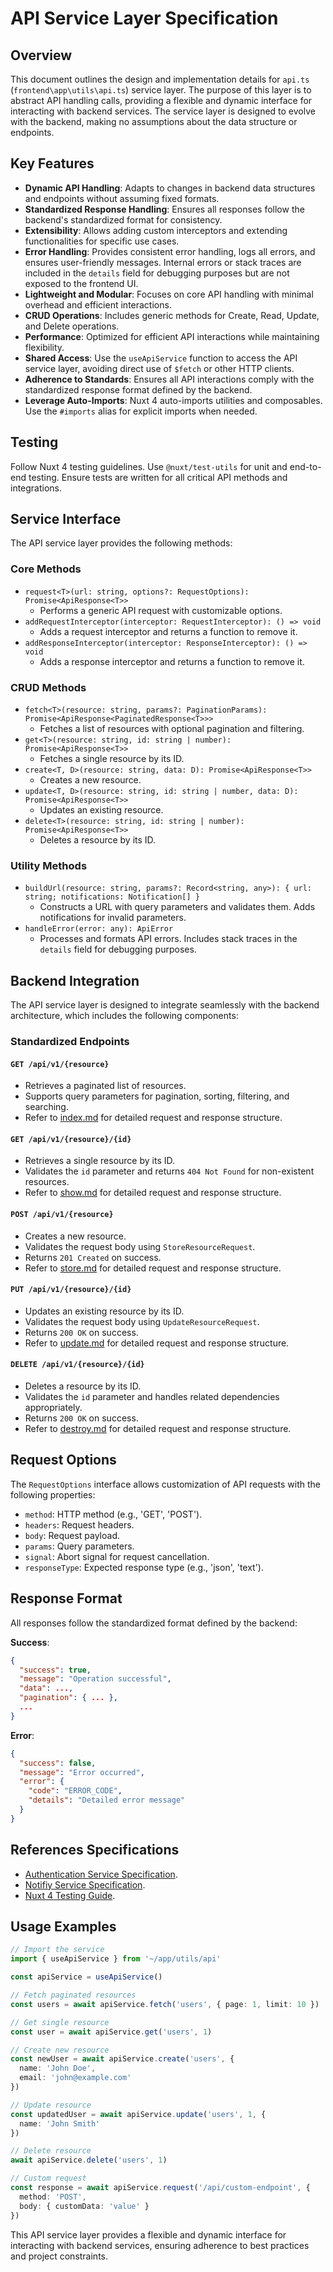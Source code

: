 # API Service Layer Specification

## Overview

This document outlines the design and implementation details for `api.ts` (`frontend\app\utils\api.ts`) service layer. The purpose of this layer is to abstract API handling calls, providing a flexible and dynamic interface for interacting with backend services. The service layer is designed to evolve with the backend, making no assumptions about the data structure or endpoints.

## Key Features

- **Dynamic API Handling**: Adapts to changes in backend data structures and endpoints without assuming fixed formats.
- **Standardized Response Handling**: Ensures all responses follow the backend's standardized format for consistency.
- **Extensibility**: Allows adding custom interceptors and extending functionalities for specific use cases.
- **Error Handling**: Provides consistent error handling, logs all errors, and ensures user-friendly messages. Internal errors or stack traces are included in the `details` field for debugging purposes but are not exposed to the frontend UI.
- **Lightweight and Modular**: Focuses on core API handling with minimal overhead and efficient interactions.
- **CRUD Operations**: Includes generic methods for Create, Read, Update, and Delete operations.
- **Performance**: Optimized for efficient API interactions while maintaining flexibility.
- **Shared Access**: Use the `useApiService` function to access the API service layer, avoiding direct use of `$fetch` or other HTTP clients.
- **Adherence to Standards**: Ensures all API interactions comply with the standardized response format defined by the backend.
- **Leverage Auto-Imports**: Nuxt 4 auto-imports utilities and composables. Use the `#imports` alias for explicit imports when needed.

## Testing

Follow Nuxt 4 testing guidelines. Use `@nuxt/test-utils` for unit and end-to-end testing. Ensure tests are written for all critical API methods and integrations.

## Service Interface

The API service layer provides the following methods:

### Core Methods

- `request<T>(url: string, options?: RequestOptions): Promise<ApiResponse<T>>`
  - Performs a generic API request with customizable options.
- `addRequestInterceptor(interceptor: RequestInterceptor): () => void`
  - Adds a request interceptor and returns a function to remove it.
- `addResponseInterceptor(interceptor: ResponseInterceptor): () => void`
  - Adds a response interceptor and returns a function to remove it.

### CRUD Methods

- `fetch<T>(resource: string, params?: PaginationParams): Promise<ApiResponse<PaginatedResponse<T>>>`
  - Fetches a list of resources with optional pagination and filtering.
- `get<T>(resource: string, id: string | number): Promise<ApiResponse<T>>`
  - Fetches a single resource by its ID.
- `create<T, D>(resource: string, data: D): Promise<ApiResponse<T>>`
  - Creates a new resource.
- `update<T, D>(resource: string, id: string | number, data: D): Promise<ApiResponse<T>>`
  - Updates an existing resource.
- `delete<T>(resource: string, id: string | number): Promise<ApiResponse<T>>`
  - Deletes a resource by its ID.

### Utility Methods

- `buildUrl(resource: string, params?: Record<string, any>): { url: string; notifications: Notification[] }`
  - Constructs a URL with query parameters and validates them. Adds notifications for invalid parameters.
- `handleError(error: any): ApiError`
  - Processes and formats API errors. Includes stack traces in the `details` field for debugging purposes.

## Backend Integration

The API service layer is designed to integrate seamlessly with the backend architecture, which includes the following components:

### Standardized Endpoints

#### `GET /api/v1/{resource}`

- Retrieves a paginated list of resources.
- Supports query parameters for pagination, sorting, filtering, and searching.
- Refer to [index.md](design/api/index.md) for detailed request and response structure.

#### `GET /api/v1/{resource}/{id}`

- Retrieves a single resource by its ID.
- Validates the `id` parameter and returns `404 Not Found` for non-existent resources.
- Refer to [show.md](design/api/show.md) for detailed request and response structure.

#### `POST /api/v1/{resource}`

- Creates a new resource.
- Validates the request body using `StoreResourceRequest`.
- Returns `201 Created` on success.
- Refer to [store.md](design/api/store.md) for detailed request and response structure.

#### `PUT /api/v1/{resource}/{id}`

- Updates an existing resource by its ID.
- Validates the request body using `UpdateResourceRequest`.
- Returns `200 OK` on success.
- Refer to [update.md](design/api/update.md) for detailed request and response structure.

#### `DELETE /api/v1/{resource}/{id}`

- Deletes a resource by its ID.
- Validates the `id` parameter and handles related dependencies appropriately.
- Returns `200 OK` on success.
- Refer to [destroy.md](design/api/destroy.md) for detailed request and response structure.

## Request Options

The `RequestOptions` interface allows customization of API requests with the following properties:

- `method`: HTTP method (e.g., 'GET', 'POST').
- `headers`: Request headers.
- `body`: Request payload.
- `params`: Query parameters.
- `signal`: Abort signal for request cancellation.
- `responseType`: Expected response type (e.g., 'json', 'text').

## Response Format

All responses follow the standardized format defined by the backend:

**Success**:

```json
{
  "success": true,
  "message": "Operation successful",
  "data": ...,
  "pagination": { ... },
  ...
}
```

**Error**:

```json
{
  "success": false,
  "message": "Error occurred",
  "error": {
    "code": "ERROR_CODE",
    "details": "Detailed error message"
  }
}
```

## References Specifications

- [Authentication Service Specification](design/ui/services/Auth.md).
- [Notifiy Service Specification](design/ui/services/Notify.md).
- [Nuxt 4 Testing Guide](https://nuxt.com/docs/4.x/getting-started/testing).

## Usage Examples

```typescript
// Import the service
import { useApiService } from '~/app/utils/api'

const apiService = useApiService()

// Fetch paginated resources
const users = await apiService.fetch('users', { page: 1, limit: 10 })

// Get single resource
const user = await apiService.get('users', 1)

// Create new resource
const newUser = await apiService.create('users', {
  name: 'John Doe',
  email: 'john@example.com'
})

// Update resource
const updatedUser = await apiService.update('users', 1, {
  name: 'John Smith'
})

// Delete resource
await apiService.delete('users', 1)

// Custom request
const response = await apiService.request('/api/custom-endpoint', {
  method: 'POST',
  body: { customData: 'value' }
})
```

This API service layer provides a flexible and dynamic interface for interacting with backend services, ensuring adherence to best practices and project constraints.
